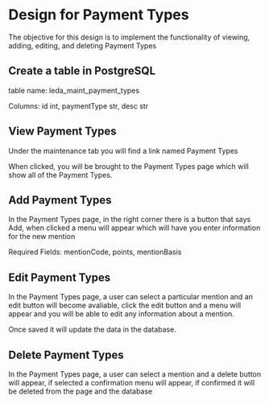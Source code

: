 # Design for Payment Types
The objective for this design is to implement the functionality of viewing, adding, editing, and deleting Payment Types

## Create a table in PostgreSQL
table name: leda_maint_payment_types

Columns: id int, paymentType str, desc str

## View Payment Types
Under the maintenance tab you will find a link named Payment Types

When clicked, you will be brought to the Payment Types page which will show all of the Payment Types.

## Add Payment Types
In the Payment Types page, in the right corner there is a button that says Add, when clicked a menu will appear which will have you enter information for the new mention

Required Fields: mentionCode, points, mentionBasis

## Edit Payment Types
In the Payment Types page, a user can select a particular mention and an edit button will become avaliable, click the edit button and a menu will appear and you will be able to edit any information about a mention.

Once saved it will update the data in the database.

## Delete Payment Types
In the Payment Types page, a user can select a mention and a delete button will appear, if selected a confirmation menu will appear, if confirmed it will be deleted from the page and the database
